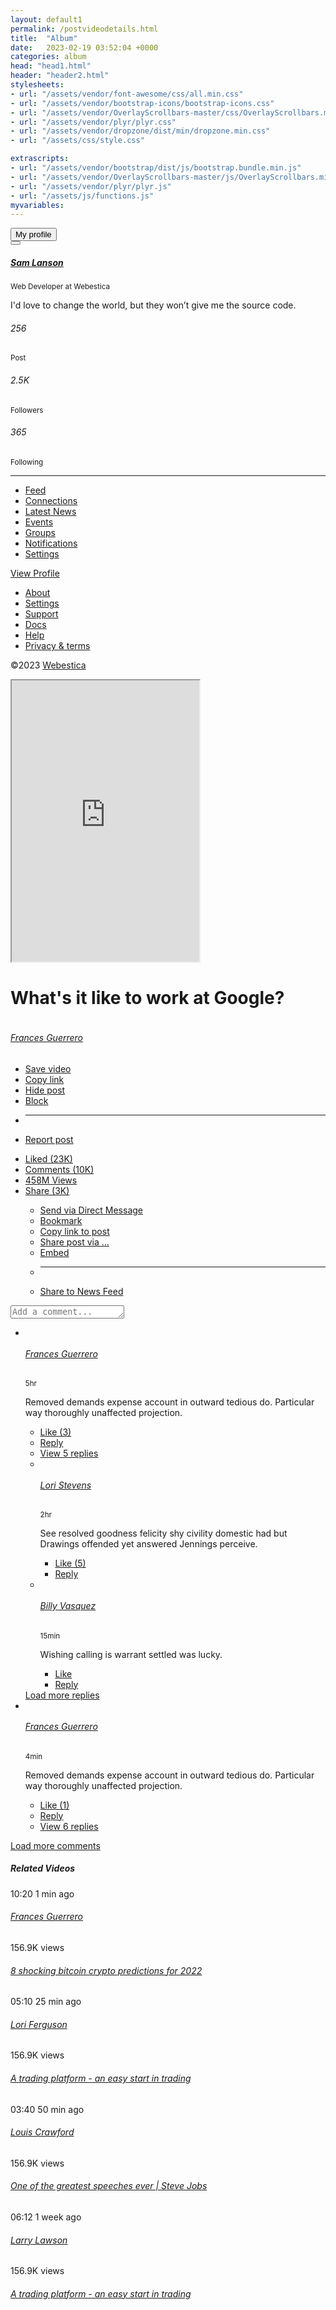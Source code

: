 ```yaml
---
layout: default1
permalink: /postvideodetails.html
title:  "Album"
date:   2023-02-19 03:52:04 +0000
categories: album
head: "head1.html"
header: "header2.html"
stylesheets:
- url: "/assets/vendor/font-awesome/css/all.min.css"
- url: "/assets/vendor/bootstrap-icons/bootstrap-icons.css"
- url: "/assets/vendor/OverlayScrollbars-master/css/OverlayScrollbars.min.css"
- url: "/assets/vendor/plyr/plyr.css"
- url: "/assets/vendor/dropzone/dist/min/dropzone.min.css"
- url: "/assets/css/style.css"

extrascripts:
- url: "/assets/vendor/bootstrap/dist/js/bootstrap.bundle.min.js"
- url: "/assets/vendor/OverlayScrollbars-master/js/OverlayScrollbars.min.js"
- url: "/assets/vendor/plyr/plyr.js"
- url: "/assets/js/functions.js"
myvariables:
---
```

<!-- Container START -->
<div class="container">
<div class="row g-4">

<!-- Sidenav START -->
<div class="col-lg-3">

<!-- Advanced filter responsive toggler START -->
<div class="d-flex align-items-center d-lg-none">
<button class="border-0 bg-transparent" type="button" data-bs-toggle="offcanvas" data-bs-target="#offcanvasSideNavbar" aria-controls="offcanvasSideNavbar">
<span class="btn btn-primary"><i class="fa-solid fa-sliders-h"></i></span>
<span class="h6 mb-0 fw-bold d-lg-none ms-2">My profile</span>
</button>
</div>
<!-- Advanced filter responsive toggler END -->

<!-- Navbar START-->
<nav class="navbar navbar-expand-lg mx-0"> 
<div class="offcanvas offcanvas-start" tabindex="-1" id="offcanvasSideNavbar">
<!-- Offcanvas header -->
<div class="offcanvas-header">
<button type="button" class="btn-close text-reset ms-auto" data-bs-dismiss="offcanvas" aria-label="Close"></button>
</div>

<!-- Offcanvas body -->
<div class="offcanvas-body d-block px-2 px-lg-0">
<!-- Card START -->
<div class="card overflow-hidden">
<!-- Cover image -->
<div class="h-50px" style="background-image:url(assets/images/bg/01.jpg); background-position: center; background-size: cover; background-repeat: no-repeat;"></div>
<!-- Card body START -->
<div class="card-body pt-0">
<div class="text-center">
<!-- Avatar -->
<div class="avatar avatar-lg mt-n5 mb-3">
<a href="#!"><img class="avatar-img rounded border border-white border-3" src="/assets/images/avatar/07.jpg" alt=""></a>
</div>
<!-- Info -->
<h5 class="mb-0"> <a href="#!">Sam Lanson </a> </h5>
<small>Web Developer at Webestica</small>
<p class="mt-3">I'd love to change the world, but they won’t give me the source code.</p>

<!-- User stat START -->
<div class="hstack gap-2 gap-xl-3 justify-content-center">
<!-- User stat item -->
<div>
<h6 class="mb-0">256</h6>
<small>Post</small>
</div>
<!-- Divider -->
<div class="vr"></div>
<!-- User stat item -->
<div>
<h6 class="mb-0">2.5K</h6>
<small>Followers</small>
</div>
<!-- Divider -->
<div class="vr"></div>
<!-- User stat item -->
<div>
<h6 class="mb-0">365</h6>
<small>Following</small>
</div>
</div>
<!-- User stat END -->
</div>

<!-- Divider -->
<hr>

<!-- Side Nav START -->
<ul class="nav nav-link-secondary flex-column fw-bold gap-2">
<li class="nav-item">
<a class="nav-link" href="my-profile.html"> <img class="me-2 h-20px fa-fw" src="/assets/images/icon/home-outline-filled.svg" alt=""><span>Feed </span></a>
</li>
<li class="nav-item">
<a class="nav-link" href="my-profile-connections.html"> <img class="me-2 h-20px fa-fw" src="/assets/images/icon/person-outline-filled.svg" alt=""><span>Connections </span></a>
</li>
<li class="nav-item">
<a class="nav-link" href="blog.html"> <img class="me-2 h-20px fa-fw" src="/assets/images/icon/earth-outline-filled.svg" alt=""><span>Latest News </span></a>
</li>
<li class="nav-item">
<a class="nav-link" href="events.html"> <img class="me-2 h-20px fa-fw" src="/assets/images/icon/calendar-outline-filled.svg" alt=""><span>Events </span></a>
</li>
<li class="nav-item">
<a class="nav-link" href="groups.html"> <img class="me-2 h-20px fa-fw" src="/assets/images/icon/chat-outline-filled.svg" alt=""><span>Groups </span></a>
</li>
<li class="nav-item">
<a class="nav-link" href="notifications.html"> <img class="me-2 h-20px fa-fw" src="/assets/images/icon/notification-outlined-filled.svg" alt=""><span>Notifications </span></a>
</li>
<li class="nav-item">
<a class="nav-link" href="settings.html"> <img class="me-2 h-20px fa-fw" src="/assets/images/icon/cog-outline-filled.svg" alt=""><span>Settings </span></a>
</li>
</ul>
<!-- Side Nav END -->
</div>
<!-- Card body END -->
<!-- Card footer -->
<div class="card-footer text-center py-2">
<a class="btn btn-link btn-sm" href="my-profile.html">View Profile </a>
</div>
</div>
<!-- Card END -->

<!-- Helper link START -->
<ul class="nav small mt-4 justify-content-center lh-1">
<li class="nav-item">
<a class="nav-link" href="my-profile-about.html">About</a>
</li>
<li class="nav-item">
<a class="nav-link" href="settings.html">Settings</a>
</li>
<li class="nav-item">
<a class="nav-link" target="_blank" href="https://support.webestica.com/login">Support </a>
</li>
<li class="nav-item">
<a class="nav-link" target="_blank" href="docs/index.html">Docs </a>
</li>
<li class="nav-item">
<a class="nav-link" href="help.html">Help</a>
</li>
<li class="nav-item">
<a class="nav-link" href="privacy-and-terms.html">Privacy & terms</a>
</li>
</ul>
<!-- Helper link END -->
<!-- Copyright -->
<p class="small text-center mt-1">©2023 <a class="text-body" target="_blank" href="https://www.webestica.com/"> Webestica </a></p>
</div>
</div>
</nav>
<!-- Navbar END-->
</div>
<!-- Sidenav END -->

<!-- Main content START -->
<div class="col-md-8 col-lg-9 vstack gap-4">
<!-- Video START -->
<div class="card">

<!-- Card body START -->
<div class="card-body">
<!-- Video image -->
<iframe class="rounded w-100" height="450" src="https://www.youtube.com/embed/n_Cn8eFo7u8" title="YouTube video player" allow="accelerometer; autoplay; clipboard-write; encrypted-media; gyroscope; picture-in-picture" allowfullscreen></iframe>
<!-- Video Info START -->
<div class="d-flex my-3">
<!-- Video title  -->
<div>
<h1 class="h4"> What's it like to work at Google? </h1>
<div class="d-flex">
<!-- Avatar -->
<div class="avatar avatar-xxs me-2">
<img class="avatar-img rounded-circle" src="/assets/images/avatar/01.jpg" alt="">
</div>
<!-- Avatar name -->
<h6 class="mb-0"> <a href="#!"> Frances Guerrero <i class="bi bi-patch-check-fill text-success small"></i> </a> </h6>
</div>
</div>
<!-- Dropdown START -->
<div class="dropdown ms-auto">
<a href="#" class="text-secondary ms-2" id="feedVideoActionEdit" data-bs-toggle="dropdown" aria-expanded="false">
<i class="bi bi-three-dots"></i>
</a>
<!-- Dropdown menu -->
<ul class="dropdown-menu dropdown-menu-end" aria-labelledby="feedVideoActionEdit">
<li><a class="dropdown-item" href="#"> <i class="bi bi-bookmark fa-fw pe-1"></i> Save video</a></li>
<li><a class="dropdown-item" href="#"> <i class="bi bi-link-45deg fa-fw pe-1"></i> Copy link </a></li>
<li><a class="dropdown-item" href="#"> <i class="bi bi-x-circle fa-fw pe-1"></i> Hide post</a></li>
<li><a class="dropdown-item" href="#"> <i class="bi bi-slash-circle fa-fw pe-1"></i> Block</a></li>
<li><hr class="dropdown-divider"></li>
<li><a class="dropdown-item" href="#"> <i class="bi bi-flag fa-fw pe-1"></i> Report post</a></li>
</ul>
</div>
<!-- Dropdown END -->
</div>
<!-- Video Info END -->

<!-- Feed Video react START -->
<ul class="nav nav-stack small mt-4">
<li class="nav-item">
<a class="nav-link active" href="#!"> <i class="bi bi-hand-thumbs-up-fill pe-1"></i>Liked (23K)</a>
</li>
<li class="nav-item">
<a class="nav-link" href="#!"> <i class="bi bi-chat-fill pe-1"></i>Comments (10K)</a>
</li>
<li class="nav-item">
<a class="nav-link" href="#!"> <i class="bi bi-eye-fill pe-1"></i>458M Views</a>
</li>
<li class="nav-item ms-sm-auto">
<div class="dropdown">
<a href="#" class="text-secondary" id="feedvideoActionShare" data-bs-toggle="dropdown" aria-expanded="false">
<i class="bi bi-reply-fill fa-flip-horizontal pe-1"></i>Share (3K)
</a>
<!-- Dropdown menu -->
<ul class="dropdown-menu dropdown-menu-end" aria-labelledby="feedvideoActionShare">
<li><a class="dropdown-item" href="#"> <i class="bi bi-envelope fa-fw pe-1"></i> Send via Direct Message</a></li>
<li><a class="dropdown-item" href="#"> <i class="bi bi-bookmark-check fa-fw pe-1"></i> Bookmark </a></li>
<li><a class="dropdown-item" href="#"> <i class="bi bi-link fa-fw pe-1"></i> Copy link to post</a></li>
<li><a class="dropdown-item" href="#"> <i class="bi bi-share fa-fw pe-1"></i> Share post via …</a></li>
<li><a class="dropdown-item" href="#"> <i class="bi bi-code-slash fa-fw pe-1"></i> Embed</a></li>
<li><hr class="dropdown-divider"></li>
<li><a class="dropdown-item" href="#"> <i class="bi bi-pencil-square fa-fw pe-1"></i> Share to News Feed</a></li>
</ul>
</div>
</li>
</ul>
<!-- Feed Video react END -->
<!-- Add comment -->
<div class="d-flex my-3">
<!-- Avatar -->
<div class="avatar avatar-xs me-2">
<img class="avatar-img rounded-circle" src="/assets/images/avatar/03.jpg" alt="">
</div>
<!-- Comment box  -->
<form class="position-relative w-100">
<textarea class="one form-control pe-4 bg-light" rows="1" placeholder="Add a comment..."></textarea>
</form>
</div>
<!-- Comment wrap START -->
<ul class="comment-wrap list-unstyled">
<!-- Comment item START -->
<li class="comment-item">
<div class="d-flex position-relative">
<!-- Avatar -->
<div class="avatar avatar-xs">
<a href="#!"><img class="avatar-img rounded-circle" src="/assets/images/avatar/05.jpg" alt=""></a>
</div>
<div class="ms-2">
<!-- Comment by -->
<div class="bg-light rounded-start-top-0 p-3 rounded">
<div class="d-flex justify-content-between">
<h6 class="mb-1"> <a href="#!"> Frances Guerrero </a></h6>
<small class="ms-2">5hr</small>
</div>
<p class="small mb-0">Removed demands expense account in outward tedious do. Particular way thoroughly unaffected projection.</p>
</div>
<!-- Comment react -->
<ul class="nav nav-divider py-2 small">
<li class="nav-item">
<a class="nav-link" href="#!"> Like (3)</a>
</li>
<li class="nav-item">
<a class="nav-link" href="#!"> Reply</a>
</li>
<li class="nav-item">
<a class="nav-link" href="#!"> View 5 replies</a>
</li>
</ul>
</div>
</div>
<!-- Comment item nested START -->
<ul class="comment-item-nested list-unstyled">
<!-- Comment item START -->
<li class="comment-item">
<div class="d-flex">
<!-- Avatar -->
<div class="avatar avatar-xs">
<a href="#!"><img class="avatar-img rounded-circle" src="/assets/images/avatar/06.jpg" alt=""></a>
</div>
<!-- Comment by -->
<div class="ms-2">
<div class="bg-light p-3 rounded">
<div class="d-flex justify-content-between">
<h6 class="mb-1"> <a href="#!"> Lori Stevens </a> </h6>
<small class="ms-2">2hr</small>
</div>
<p class="small mb-0">See resolved goodness felicity shy civility domestic had but Drawings offended yet answered Jennings perceive.</p>
</div>
<!-- Comment react -->
<ul class="nav nav-divider py-2 small">
<li class="nav-item">
<a class="nav-link" href="#!"> Like (5)</a>
</li>
<li class="nav-item">
<a class="nav-link" href="#!"> Reply</a>
</li>
</ul>
</div>
</div>
</li>
<!-- Comment item END -->
<!-- Comment item START -->
<li class="comment-item">
<div class="d-flex">
<!-- Avatar -->
<div class="avatar avatar-story avatar-xs">
<a href="#!"><img class="avatar-img rounded-circle" src="/assets/images/avatar/07.jpg" alt=""></a>
</div>
<!-- Comment by -->
<div class="ms-2">
<div class="bg-light p-3 rounded">
<div class="d-flex justify-content-between">
<h6 class="mb-1"> <a href="#!"> Billy Vasquez </a> </h6>
<small class="ms-2">15min</small>
</div>
<p class="small mb-0">Wishing calling is warrant settled was lucky.</p>
</div>
<!-- Comment react -->
<ul class="nav nav-divider py-2 small">
<li class="nav-item">
<a class="nav-link" href="#!"> Like</a>
</li>
<li class="nav-item">
<a class="nav-link" href="#!"> Reply</a>
</li>
</ul>
</div>
</div>
</li>
<!-- Comment item END -->
</ul>
<!-- Load more replies -->
<a href="#!" role="button" class="btn btn-link btn-link-loader btn-sm text-secondary d-flex align-items-center mb-3 ms-5" data-bs-toggle="button" aria-pressed="true">
<div class="spinner-dots me-2">
<span class="spinner-dot"></span>
<span class="spinner-dot"></span>
<span class="spinner-dot"></span>
</div>
Load more replies 
</a>
<!-- Comment item nested END -->
</li>
<!-- Comment item END -->
<!-- Comment item START -->
<li class="comment-item">
<div class="d-flex">
<!-- Avatar -->
<div class="avatar avatar-xs">
<a href="#!"><img class="avatar-img rounded-circle" src="/assets/images/avatar/05.jpg" alt=""></a>
</div>
<!-- Comment by -->
<div class="ms-2">
<div class="bg-light p-3 rounded">
<div class="d-flex justify-content-between">
<h6 class="mb-1"> <a href="#!"> Frances Guerrero </a> </h6>
<small class="ms-2">4min</small>
</div>
<p class="small mb-0">Removed demands expense account in outward tedious do. Particular way thoroughly unaffected projection.</p>
</div>
<!-- Comment react -->
<ul class="nav nav-divider pt-2 small">
<li class="nav-item">
<a class="nav-link" href="#!"> Like (1)</a>
</li>
<li class="nav-item">
<a class="nav-link" href="#!"> Reply</a>
</li>
<li class="nav-item">
<a class="nav-link" href="#!"> View 6 replies</a>
</li>
</ul>
</div>
</div>
</li>
<!-- Comment item END -->
</ul>
<!-- Comment wrap END -->
<!-- Card body END -->
<!-- Card footer START -->
<div class="card-footer border-0 py-0">
<!-- Load more comments -->
<a href="#!" role="button" class="btn btn-link btn-link-loader btn-sm text-secondary d-flex align-items-center" data-bs-toggle="button" aria-pressed="true">
<div class="spinner-dots me-2">
<span class="spinner-dot"></span>
<span class="spinner-dot"></span>
<span class="spinner-dot"></span>
</div>
Load more comments 
</a>
</div>
<!-- Card footer END -->
</div>
</div>
<!-- Video END -->

<!-- Card END -->
<div class="card">
<!-- Card header START -->
<div class="card-header border-0 pb-0">
<h5 class="card-title">Related Videos</h5>
</div>
<!-- Card header START -->
<!-- Card body START -->
<div class="card-body">
<div class="tiny-slider arrow-hover">
<div class="tiny-slider-inner" data-arrow="true" data-dots="true" data-loop="false" data-autoplay="false" data-items-xl="3" data-items-lg="3" data-items-md="2" data-items-sm="2" data-items-xs="1" data-gutter="12" data-edge="0">
<!-- Slide item -->
<div>
<!-- Video START -->
<div class="card p-0 shadow-none border-0 position-relative">
<!-- Video image -->
<div class="position-relative">
<img class="rounded" src="/assets/images/post/16by9/large/11.jpg" alt="">
<!-- Play icon -->
<div class="position-absolute top-0 end-0 p-3">
<a class="icon-md bg-danger text-white rounded-circle" href="#"> <i class="bi bi-play-fill fs-5"> </i> </a>
</div>
<!-- Duration -->
<div class="position-absolute bottom-0 start-0 p-3 d-flex w-100">
<span class="bg-dark bg-opacity-50 px-2 rounded text-white small">10:20</span>
<span class="bg-dark bg-opacity-50 px-2 rounded text-white small ms-auto">1 min ago</span>
</div>
</div>
<!-- Video info -->
<div class="card-body pb-0 px-0">
<div class="d-flex align-items-center mb-3">
<!-- Avatar -->
<div class="avatar avatar-xxs me-2">
<img class="avatar-img rounded-circle" src="/assets/images/avatar/01.jpg" alt="">
</div>
<!-- Avatar name -->
<h6 class="mb-0"> <a href="#!"> Frances Guerrero <i class="bi bi-patch-check-fill text-success small"></i> </a> </h6>
<span class="ms-auto small"> 156.9K views</span>
</div>
<!-- Video title  -->
<h6 class="mb-0"> <a class="stretched-link" href="post-video-details.html"> 8 shocking bitcoin crypto predictions for 2022 </a> </h6>
</div>
</div>
<!-- Video END -->
</div>
<!-- Slide item END -->

<!-- Slide item START -->
<div>
<!-- Video START -->
<div class="card p-0 shadow-none border-0 position-relative">
<!-- Video image -->
<div class="position-relative">
<img class="rounded" src="/assets/images/post/16by9/large/12.jpg" alt="">
<!-- Play icon -->
<div class="position-absolute top-0 end-0 p-3">
<a class="icon-md bg-danger text-white rounded-circle" href="#"> <i class="bi bi-play-fill fs-5"> </i> </a>
</div>
<!-- Duration -->
<div class="position-absolute bottom-0 start-0 p-3 d-flex w-100">
<span class="bg-dark bg-opacity-50 px-2 rounded text-white small">05:10</span>
<span class="bg-dark bg-opacity-50 px-2 rounded text-white small ms-auto">25 min ago</span>
</div>
</div>
<!-- Video info -->
<div class="card-body pb-0 px-0">
<div class="d-flex align-items-center mb-3">
<!-- Avatar -->
<div class="avatar avatar-xxs me-2">
<img class="avatar-img rounded-circle" src="/assets/images/avatar/02.jpg" alt="">
</div>
<!-- Avatar name -->
<h6 class="mb-0"> <a href="#!"> Lori Ferguson <i class="bi bi-patch-check-fill text-success small"></i> </a> </h6>
<span class="ms-auto small"> 156.9K views</span>
</div>
<!-- Video title  -->
<h6 class="mb-0"> <a class="stretched-link" href="post-video-details.html"> A trading platform - an easy start in trading </a> </h6>
</div>
</div>
<!-- Video END -->
</div>
<!-- Slide item END -->

<!-- Slide item START -->
<div>
<!-- Video START -->
<div class="card p-0 shadow-none border-0 position-relative">
<!-- Video image -->
<div class="position-relative">
<img class="rounded" src="/assets/images/post/16by9/large/13.jpg" alt="">
<!-- Play icon -->
<div class="position-absolute top-0 end-0 p-3">
<a class="icon-md bg-danger text-white rounded-circle" href="#"> <i class="bi bi-play-fill fs-5"> </i> </a>
</div>
<!-- Duration -->
<div class="position-absolute bottom-0 start-0 p-3 d-flex w-100">
<span class="bg-dark bg-opacity-50 px-2 rounded text-white small">03:40</span>
<span class="bg-dark bg-opacity-50 px-2 rounded text-white small ms-auto">50 min ago</span>
</div>
</div>
<!-- Video info -->
<div class="card-body pb-0 px-0">
<div class="d-flex align-items-center mb-3">
<!-- Avatar -->
<div class="avatar avatar-xxs me-2">
<img class="avatar-img rounded-circle" src="/assets/images/avatar/03.jpg" alt="">
</div>
<!-- Avatar name -->
<h6 class="mb-0"> <a href="#!"> Louis Crawford </a> </h6>
<span class="ms-auto small"> 156.9K views</span>
</div>
<!-- Video title  -->
<h6 class="mb-0"> <a class="stretched-link" href="post-video-details.html"> One of the greatest speeches ever | Steve Jobs </a> </h6>
</div>
</div>
<!-- Video END -->
</div>
<!-- Slide item END -->

<!-- Slide item START -->
<div>
<!-- Video START -->
<div class="card p-0 shadow-none border-0 position-relative">
<!-- Video image -->
<div class="position-relative">
<img class="rounded" src="/assets/images/post/16by9/large/14.jpg" alt="">
<!-- Play icon -->
<div class="position-absolute top-0 end-0 p-3">
<a class="icon-md bg-danger text-white rounded-circle" href="#"> <i class="bi bi-play-fill fs-5"> </i> </a>
</div>
<!-- Duration -->
<div class="position-absolute bottom-0 start-0 p-3 d-flex w-100">
<span class="bg-dark bg-opacity-50 px-2 rounded text-white small">06:12</span>
<span class="bg-dark bg-opacity-50 px-2 rounded text-white small ms-auto">1 week ago</span>
</div>
</div>
<!-- Video info -->
<div class="card-body pb-0 px-0">
<div class="d-flex align-items-center mb-3">
<!-- Avatar -->
<div class="avatar avatar-xxs me-2">
<img class="avatar-img rounded-circle" src="/assets/images/avatar/04.jpg" alt="">
</div>
<!-- Avatar name -->
<h6 class="mb-0"> <a href="#!"> Larry Lawson </a> </h6>
<span class="ms-auto small"> 156.9K views</span>
</div>
<!-- Video title  -->
<h6 class="mb-0"> <a class="stretched-link" href="post-video-details.html"> A trading platform - an easy start in trading </a> </h6>
</div>
</div>
<!-- Video END -->
</div>
<!-- Slide item END -->
</div>
</div>
</div>
<!-- Card body END -->
</div>
</div>
<!-- Main content END -->

</div> <!-- Row END -->
</div>
<!-- Container END -->